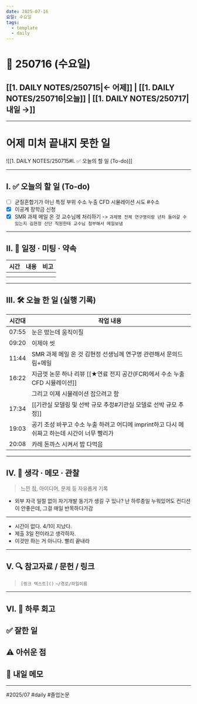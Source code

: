 ```yaml
---
date: 2025-07-16
요일: 수요일
tags:
  - template
  - daily
---
```

# 📅 250716 (수요일)

## [[1. DAILY NOTES/250715|← 어제]] | [[1. DAILY NOTES/250716|오늘]] | [[1. DAILY NOTES/250717|내일 →]]
---
# 어제 미처 끝내지 못한 일 

![[1. DAILY NOTES/250715#I. ✅ 오늘의 할 일 (To-do)]]

---

## I. ✅ 오늘의 할 일 (To-do)
- [ ] 균질혼합기가 아닌 특정 부위 수소 누출 CFD 시뮬레이션 시도 #수소 
- [x] 이공계 장학금 신청
- [x] SMR 과제 메일 온 것 교수님께 처리하기 -> `과제명 전체 연구명이랑 년차 들어갈 수 있는지 김현정 산단 직원한테 교수님 첨부해서 메일보냄`

---

## II. 📌 일정 · 미팅 · 약속

| 시간  | 내용  | 비고  |
| --- | --- | --- |
|     |     |     |
|     |     |     |

---

## III. 🛠️ 오늘 한 일 (실행 기록)

| 시간대   | 작업 내용                                                    |
| ----- | -------------------------------------------------------- |
| 07:55 | 눈은 떴는데 움직이질                                              |
| 09:20 | 이제야 씻                                                    |
| 11:44 | SMR 과제 메일 온 것 김현정 선생님께 연구명 관련해서 문의드림+메일                  |
| 16:22 | 지금껏 논문 하나 리뷰 [[★연료 전지 공간(FCR)에서 수소 누출 CFD 시뮬레이션]]   |
|       | 그리고 이제 시뮬레이션 잡으려고 함                                      |
| 17:34 | [[기관실 모델링 및 선박 규모 추정#기관실 모델로 선박 규모 추정]]                             |
| 19:03 | 공기 조성 바꾸고 수소 누출 하려고 어디에 imprint하고 다시 메쉬짜고 하는데 시간이 너무 빨리가 |
| 20:08 | 카레 돈까스 시켜서 밥 다먹음                                         |

---

## IV. 🧠 생각 · 메모 · 관찰

> 느낀 점, 아이디어, 문제 등 자유롭게 기록  

- 외부 자극 일절 없이 자기개발 동기가 생길 구 있나? 난 하루종일 누워있어도 컨디션이 안좋은데, 그걸 매일 반목하다가감


---
- 시간이 없다.  4/1이 지났다. 
- 제출 3일 전이라고 생각하자.
- 이것만 하는 거 아니다. 빨리 끝내라

---

## V. 🔍 참고자료 / 문헌 / 링크
> `[링크 텍스트]()`
> `~/경로/파일이름`



---

## VI. 🧾 하루 회고

**✅ 잘한 일**  
- 

**⚠️ 아쉬운 점**  
- 

**📝 내일 메모**  
- 

---

#2025/07 #daily #졸업논문 
